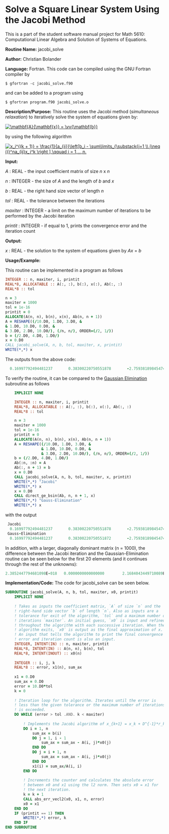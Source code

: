 # Solve a Square Linear System Using the Jacobi Method

This is a part of the student software manual project for Math 5610: Computational Linear Algebra and Solution of Systems of Equations. 

**Routine Name:**           jacobi_solve

**Author:** Christian Bolander

**Language:** Fortran. This code can be compiled using the GNU Fortran compiler by

```$ gfortran -c jacobi_solve.f90```

and can be added to a program using

```$ gfortran program.f90 jacobi_solve.o ``` 

**Description/Purpose:** This routine uses the Jacobi method (*simultaneous relaxation*) to iteratively solve the system of equations given by:

<a href="https://www.codecogs.com/eqnedit.php?latex=\mathbf{A}{\mathbf{x}}&space;=&space;\vv{\mathbf{b}}" target="_blank"><img src="https://latex.codecogs.com/gif.latex?\mathbf{A}{\mathbf{x}}&space;=&space;\vv{\mathbf{b}}" title="\mathbf{A}{\mathbf{x}} = \vv{\mathbf{b}}" /></a>

by using the following algorithm

<a href="https://www.codecogs.com/eqnedit.php?latex=\inline&space;x_i^{(k&space;&plus;&space;1)}&space;=&space;\frac{1}{a_{ii}}\left[b_i&space;-&space;\sum\limits_{\substack{j=1&space;\\&space;j\neq&space;i}}^na_{ij}x_j^k&space;\right&space;],\qquad&space;i&space;=&space;1,...,n." target="_blank"><img src="https://latex.codecogs.com/gif.latex?\inline&space;x_i^{(k&space;&plus;&space;1)}&space;=&space;\frac{1}{a_{ii}}\left[b_i&space;-&space;\sum\limits_{\substack{j=1&space;\\&space;j\neq&space;i}}^na_{ij}x_j^k&space;\right&space;],\qquad&space;i&space;=&space;1,...,n." title="x_i^{(k + 1)} = \frac{1}{a_{ii}}\left[b_i - \sum\limits_{\substack{j=1 \\ j\neq i}}^na_{ij}x_j^k \right ],\qquad i = 1,...,n." /></a>

**Input:** 

*A* : REAL - the input coefficient matrix of size *n* x *n*

*n* : INTEGER - the size of *A* and the length of *b* and *x*

*b* : REAL - the right hand size vector of length *n*

*tol* : REAL - the tolerance between the iterations

*maxiter* : INTEGER - a limit on the maximum number of iterations to be performed by the Jacobi iteration

*printit* : INTEGER - if equal to 1, prints the convergence error and the iteration count

**Output:** 

*x* : REAL - the solution to the system of equations given by *Ax* = *b*

**Usage/Example:**

This routine can be implemented in a program as follows

```fortran
INTEGER :: n, maxiter, i, printit
REAL*8, ALLOCATABLE :: A(:, :), b(:), x(:), Ab(:, :)
REAL*8 :: tol

n = 3
maxiter = 1000
tol = 1e-16
printit = 0
ALLOCATE(A(n, n), b(n), x(n), Ab(n, n + 1))
A = RESHAPE((/10.D0, 1.D0, 3.D0, &
& 1.D0, 10.D0, 0.D0, &
& 3.D0, 2.D0, 10.D0/), (/n, n/), ORDER=(/2, 1/))
b = (/2.D0, 4.D0, 1.D0/)
x = 0.D0
CALL jacobi_solve(A, n, b, tol, maxiter, x, printit)
WRITE(*,*) x
```

The outputs from the above code:

```fortran
  0.16997792494481237       0.38300220750551878       -2.7593818984547436E-002
```

To verify the routine, it can be compared to the [Gaussian Elimination](./direct_ge_bsin.md) subroutine as follows

```fortran
	IMPLICIT NONE

	INTEGER :: n, maxiter, i, printit
	REAL*8, ALLOCATABLE :: A(:, :), b(:), x(:), Ab(:, :)
	REAL*8 :: tol

	n = 3
	maxiter = 1000
	tol = 1e-16
	printit = 0
	ALLOCATE(A(n, n), b(n), x(n), Ab(n, n + 1))
	A = RESHAPE((/10.D0, 1.D0, 3.D0, &
				& 1.D0, 10.D0, 0.D0, &
				& 3.D0, 2.D0, 10.D0/), (/n, n/), ORDER=(/2, 1/))
	b = (/2.D0, 4.D0, 1.D0/)
	Ab(:n, :n) = A
	Ab(:, n + 1) = b
	x = 0.D0
	CALL jacobi_solve(A, n, b, tol, maxiter, x, printit)
	WRITE(*,*) "Jacobi"
	WRITE(*,*) x
	x = 0.D0
	CALL direct_ge_bsin(Ab, n, n + 1, x)
	WRITE(*,*) "Gauss-Elimination"
	WRITE(*,*) x
```

with the output

```fortran
 Jacobi
  0.16997792494481237       0.38300220750551878       -2.7593818984547436E-002
 Gauss-Elimination
  0.16997792494481237       0.38300220750551872       -2.7593818984547460E-002

```

In addition, with a larger, diagonally dominant matrix (n = 1000), the difference between the Jacobi iteration and the Gaussian-Elimination routine can be seen below for the first 20 elements (and it continues through the rest of the unknowns):

```fortran
2.3852447794681098E-018   0.0000000000000000        2.1684043449710089E-018   6.5052130349130266E-019   2.8189256484623115E-018   2.0599841277224584E-018   2.1684043449710089E-018   8.6736173798840355E-019   4.8789097761847700E-019   3.3881317890172014E-019   2.1684043449710089E-019   4.8789097761847700E-019   4.4045713257223618E-019   1.7347234759768071E-018   0.0000000000000000        1.0842021724855044E-019   2.3852447794681098E-018   4.3368086899420177E-019   1.5178830414797062E-018   5.9631119486702744E-019
```



**Implementation/Code:** The code for jacobi_solve can be seen below.

```fortran
SUBROUTINE jacobi_solve(A, n, b, tol, maxiter, x0, printit)
	IMPLICIT NONE
	
	! Takes as inputs the coefficient matrix, `A` of size `n` and the
	! right-hand side vector `b` of length `n`. Also as inputs are a
	! tolerance for exit of the algorithm, `tol` and a maximum number of
	! iterations `maxiter`. An initial guess, `x0` is input and refined
	! throughout the algorithm with each successive iteration. When the
	! algorithm exits, `x0` is output as the final approximation of x.
	! An input that tells the algorithm to print the final convergence
	! error and iteration count is also an input.
	INTEGER, INTENT(IN) :: n, maxiter, printit
	REAL*8, INTENT(IN) :: A(n, n), b(n), tol
	REAL*8, INTENT(INOUT) :: x0(n)
	
	INTEGER :: i, j, k
	REAL*8 :: error, x1(n), sum_ax
	
	x1 = 0.D0
	sum_ax = 0.D0
	error = 10.D0*tol
	k = 0
	
	! Iteration loop for the algorithm. Iterates until the error is
	! less than the given tolerance or the maximum number of iterations
	! is exceeded.
	DO WHILE (error > tol .AND. k < maxiter)
		
		! Implements the Jacobi algorithm of x_{k+1} = x_k + D^{-1}*r_k.
		DO i = 1, n
			sum_ax = b(i)
			DO j = 1, i - 1
				sum_ax = sum_ax - A(i, j)*x0(j)
			END DO
			DO j = i + 1, n
				sum_ax = sum_ax - A(i, j)*x0(j)
			END DO
			x1(i) = sum_ax/A(i, i)
		END DO
		
		! Increments the counter and calculates the absolute error
		! between x0 and x1 using the l2 norm. Then sets x0 = x1 for 
		! the next iteration.
		k = k + 1
		CALL abs_err_vecl2(x0, x1, n, error)
		x0 = x1
	END DO
	IF (printit == 1) THEN
		WRITE(*,*) error, k
	END IF
END SUBROUTINE
```
